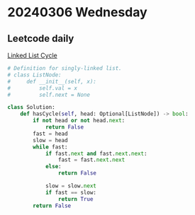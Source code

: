 # 20240306 Wednesday

## Leetcode daily

[Linked List Cycle](https://leetcode.com/problems/linked-list-cycle/?envType=daily-question&envId=2024-03-06)

```py
# Definition for singly-linked list.
# class ListNode:
#     def __init__(self, x):
#         self.val = x
#         self.next = None

class Solution:
    def hasCycle(self, head: Optional[ListNode]) -> bool:
        if not head or not head.next:
            return False
        fast = head
        slow = head
        while fast:
            if fast.next and fast.next.next:
                fast = fast.next.next
            else:
                return False

            slow = slow.next
            if fast == slow:
                return True
        return False

```
